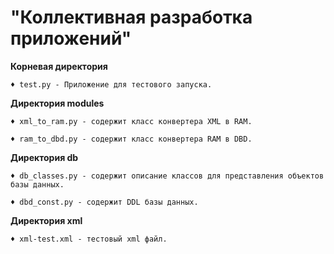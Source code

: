 # "Коллективная разработка приложений"

**Корневая директория**

    ♦ test.py - Приложение для тестового запуска.

**Директория modules**

    ♦ xml_to_ram.py - содержит класс конвертера XML в RAM.

    ♦ ram_to_dbd.py - содержит класс конвертера RAM в DBD.
    
**Директория db**

    ♦ db_classes.py - содержит описание классов для представления объектов базы данных.

    ♦ dbd_const.py - содержит DDL базы данных.

**Директория xml**

    ♦ xml-test.xml - тестовый xml файл.